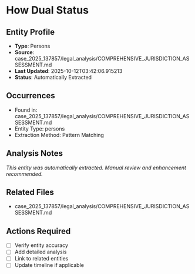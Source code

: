 # How Dual Status

## Entity Profile
- **Type**: Persons
- **Source**: case_2025_137857/legal_analysis/COMPREHENSIVE_JURISDICTION_ASSESSMENT.md
- **Last Updated**: 2025-10-12T03:42:06.915213
- **Status**: Automatically Extracted

## Occurrences
- Found in: case_2025_137857/legal_analysis/COMPREHENSIVE_JURISDICTION_ASSESSMENT.md
- Entity Type: persons
- Extraction Method: Pattern Matching

## Analysis Notes
*This entity was automatically extracted. Manual review and enhancement recommended.*

## Related Files
- case_2025_137857/legal_analysis/COMPREHENSIVE_JURISDICTION_ASSESSMENT.md

## Actions Required
- [ ] Verify entity accuracy
- [ ] Add detailed analysis
- [ ] Link to related entities
- [ ] Update timeline if applicable
